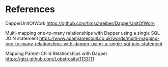 # References

DapperUnitOfWork
https://github.com/timschreiber/DapperUnitOfWork

Multi-mapping one-to-many relationships with Dapper using a single SQL JOIN statement
https://www.adamjamesbull.co.uk/words/multi-mapping-one-to-many-relationships-with-dapper-using-a-single-sql-join-statement

Mapping Parent-Child Relationships with Dapper
https://gist.github.com/Lobstrosity/1133111
